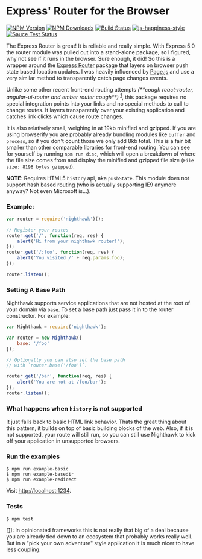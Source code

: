 # Express' Router for the Browser

[![NPM Version][npm-image]][npm-url]
[![NPM Downloads][downloads-image]][downloads-url]
[![Build Status](https://travis-ci.org/wesleytodd/nighthawk.svg?branch=master)](https://travis-ci.org/wesleytodd/nighthawk)
[![js-happiness-style](https://img.shields.io/badge/code%20style-happiness-brightgreen.svg)](https://github.com/JedWatson/happiness)
[![Sauce Test Status](https://saucelabs.com/buildstatus/wesleytodd123)](https://saucelabs.com/u/wesleytodd123)

The Express Router is great!  It is reliable and really simple.  With Express 5.0 the router module was pulled out into a stand-alone package, 
so I figured, why not see if it runs in the browser.  Sure enough, it did!  So this is a wrapper around the [Express Router](https://github.com/pillarjs/router) 
package that layers on browser push state based location updates.  I was heavily influenced by [Page.js](https://visionmedia.github.io/page.js/) and use a 
very similar method to transparently catch page changes events.

Unlike some other recent front-end routing attempts _(\*\*cough react-router, angular-ui-router and ember router cough\*\*)_ <sup>[1](#fn1)</sup>, this 
package requires no special integration points into your links and no special methods to call to change routes.  It layers transparently over your existing 
application and catches link clicks which cause route changes.

It is also relatively small, weighing in at 19kb minified and gzipped.  If you are using browserify you are probably already bundling modules like `buffer` 
and `process`, so if you don't count those we only add 8kb total.  This is a fair bit smaller than other comparable libraries for front-end routing.  You 
can see for yourself by running `npm run disc`, which will open a breakdown of where the file size comes from and display the minified and gzipped file size (`File size: 8198 bytes gzipped`).

**NOTE**: Requires HTML5 `history` api, aka `pushState`.  This module does not support hash based routing (who is actually supporting IE9 anymore anyway? Not even Microsoft is...).

### Example:

```javascript
var router = require('nighthawk')();

// Register your routes
router.get('/', function(req, res) {
	alert('Hi from your nighthawk router!');
});
router.get('/:foo', function(req, res) {
	alert('You visited /' + req.params.foo);
});

router.listen();
```

### Setting A Base Path

Nighthawk supports service applications that are not hosted at the root of your domain via `base`.  To set a base path just pass it in to 
the router constructor.  For example:

```javascript
var Nighthawk = require('nighthawk');

var router = new Nighthawk({
	base: '/foo'
});

// Optionally you can also set the base path
// with `router.base('/foo')`.

router.get('/bar', function(req, res) {
	alert('You are not at /foo/bar');
});
router.listen();
```

### What happens when `history` is not supported

It just falls back to basic HTML link behavior.  Thats the great thing about this pattern, it builds on top of basic building blocks of the web.  Also, 
if it is not supported, your route will still run, so you can still use Nighthawk to kick off your application in unsupported browsers.

### Run the examples

```
$ npm run example-basic
$ npm run example-basedir
$ npm run example-redirect
```

Visit [http://localhost:1234](http://localhost:1234).

### Tests

```
$ npm test
```

<a name="fn1" href="#fn1">[1]</a>: In opinionated frameworks this is not really that big of a deal because you are already tied down 
to an ecosystem that probably works really well.  But in a "pick your own adventure" style application it is much nicer to have less coupling.

[npm-image]: https://img.shields.io/npm/v/nighthawk.svg
[npm-url]: https://npmjs.org/package/nighthawk
[downloads-image]: https://img.shields.io/npm/dm/nighthawk.svg
[downloads-url]: https://npmjs.org/package/nighthawk
